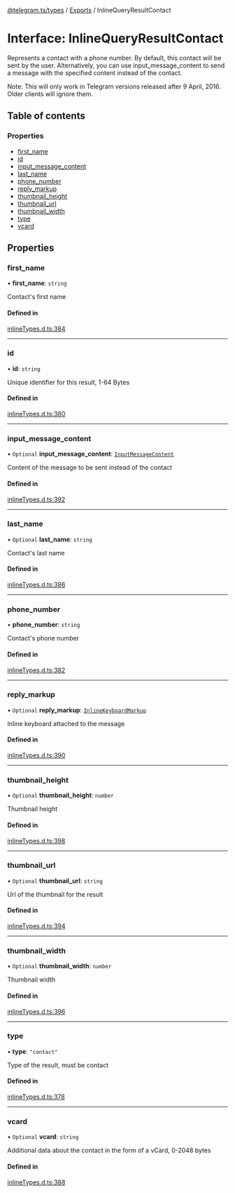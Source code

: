 [@telegram.ts/types](../README.md) / [Exports](../modules.md) / InlineQueryResultContact

# Interface: InlineQueryResultContact

Represents a contact with a phone number. By default, this contact will be sent by the user. Alternatively, you can use input_message_content to send a message with the specified content instead of the contact.

Note: This will only work in Telegram versions released after 9 April, 2016. Older clients will ignore them.

## Table of contents

### Properties

- [first\_name](InlineQueryResultContact.md#first_name)
- [id](InlineQueryResultContact.md#id)
- [input\_message\_content](InlineQueryResultContact.md#input_message_content)
- [last\_name](InlineQueryResultContact.md#last_name)
- [phone\_number](InlineQueryResultContact.md#phone_number)
- [reply\_markup](InlineQueryResultContact.md#reply_markup)
- [thumbnail\_height](InlineQueryResultContact.md#thumbnail_height)
- [thumbnail\_url](InlineQueryResultContact.md#thumbnail_url)
- [thumbnail\_width](InlineQueryResultContact.md#thumbnail_width)
- [type](InlineQueryResultContact.md#type)
- [vcard](InlineQueryResultContact.md#vcard)

## Properties

### first\_name

• **first\_name**: `string`

Contact's first name

#### Defined in

[inlineTypes.d.ts:384](https://github.com/telegramsjs/types/blob/d08200f/src/inlineTypes.d.ts#L384)

___

### id

• **id**: `string`

Unique identifier for this result, 1-64 Bytes

#### Defined in

[inlineTypes.d.ts:380](https://github.com/telegramsjs/types/blob/d08200f/src/inlineTypes.d.ts#L380)

___

### input\_message\_content

• `Optional` **input\_message\_content**: [`InputMessageContent`](../modules.md#inputmessagecontent)

Content of the message to be sent instead of the contact

#### Defined in

[inlineTypes.d.ts:392](https://github.com/telegramsjs/types/blob/d08200f/src/inlineTypes.d.ts#L392)

___

### last\_name

• `Optional` **last\_name**: `string`

Contact's last name

#### Defined in

[inlineTypes.d.ts:386](https://github.com/telegramsjs/types/blob/d08200f/src/inlineTypes.d.ts#L386)

___

### phone\_number

• **phone\_number**: `string`

Contact's phone number

#### Defined in

[inlineTypes.d.ts:382](https://github.com/telegramsjs/types/blob/d08200f/src/inlineTypes.d.ts#L382)

___

### reply\_markup

• `Optional` **reply\_markup**: [`InlineKeyboardMarkup`](InlineKeyboardMarkup.md)

Inline keyboard attached to the message

#### Defined in

[inlineTypes.d.ts:390](https://github.com/telegramsjs/types/blob/d08200f/src/inlineTypes.d.ts#L390)

___

### thumbnail\_height

• `Optional` **thumbnail\_height**: `number`

Thumbnail height

#### Defined in

[inlineTypes.d.ts:398](https://github.com/telegramsjs/types/blob/d08200f/src/inlineTypes.d.ts#L398)

___

### thumbnail\_url

• `Optional` **thumbnail\_url**: `string`

Url of the thumbnail for the result

#### Defined in

[inlineTypes.d.ts:394](https://github.com/telegramsjs/types/blob/d08200f/src/inlineTypes.d.ts#L394)

___

### thumbnail\_width

• `Optional` **thumbnail\_width**: `number`

Thumbnail width

#### Defined in

[inlineTypes.d.ts:396](https://github.com/telegramsjs/types/blob/d08200f/src/inlineTypes.d.ts#L396)

___

### type

• **type**: ``"contact"``

Type of the result, must be contact

#### Defined in

[inlineTypes.d.ts:378](https://github.com/telegramsjs/types/blob/d08200f/src/inlineTypes.d.ts#L378)

___

### vcard

• `Optional` **vcard**: `string`

Additional data about the contact in the form of a vCard, 0-2048 bytes

#### Defined in

[inlineTypes.d.ts:388](https://github.com/telegramsjs/types/blob/d08200f/src/inlineTypes.d.ts#L388)
